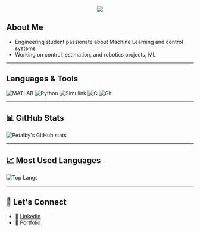 <p align="center">
  <img src="https://readme-typing-svg.demolab.com?font=Fira+Code&pause=1000&color=F75000&center=true&vCenter=true&width=440&lines=Hi+I'm+Alberta Petiafo" />
</p>


## About Me
- Engineering student passionate about Machine Learning and control systems
- Working on control, estimation, and robotics projects, ML
---

## Languages & Tools
![MATLAB](https://img.shields.io/badge/-MATLAB-orange?style=flat-square&logo=Mathworks)
![Python](https://img.shields.io/badge/-Python-3776AB?style=flat-square&logo=python&logoColor=white)
![Simulink](https://img.shields.io/badge/-Simulink-darkred?style=flat-square&logo=mathworks)
![C](https://img.shields.io/badge/-C-00599C?style=flat-square&logo=c&logoColor=white)
![Git](https://img.shields.io/badge/-Git-F05032?style=flat-square&logo=git&logoColor=white)

---

## 📊 GitHub Stats
![Petalby's GitHub stats](https://github-readme-stats.vercel.app/api?username=Petalby&show_icons=true&theme=radical)

---

## 📈 Most Used Languages
![Top Langs](https://github-readme-stats.vercel.app/api/top-langs/?username=Petalby&layout=compact&theme=tokyonight)

---

## 🔗 Let's Connect
- 💼 [LinkedIn](www.linkedin.com/in/alberta-petiafo)
- 📁 [Portfolio](https://petalby.github.io/)


